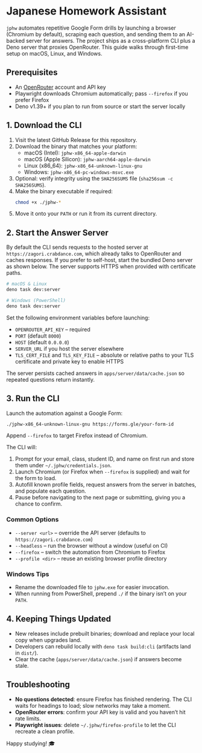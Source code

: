 # Japanese Homework Assistant

`jphw` automates repetitive Google Form drills by launching a browser (Chromium
by default), scraping each question, and sending them to an AI-backed server for
answers. The project ships as a cross-platform CLI plus a Deno server that
proxies OpenRouter. This guide walks through first-time setup on macOS, Linux,
and Windows.

## Prerequisites

- An [OpenRouter](https://openrouter.ai/) account and API key
- Playwright downloads Chromium automatically; pass `--firefox` if you prefer
  Firefox
- Deno v1.39+ if you plan to run from source or start the server locally

## 1. Download the CLI

1. Visit the latest GitHub Release for this repository.
2. Download the binary that matches your platform:
   - macOS (Intel): `jphw-x86_64-apple-darwin`
   - macOS (Apple Silicon): `jphw-aarch64-apple-darwin`
   - Linux (x86_64): `jphw-x86_64-unknown-linux-gnu`
   - Windows: `jphw-x86_64-pc-windows-msvc.exe`
3. Optional: verify integrity using the `SHA256SUMS` file
   (`sha256sum -c SHA256SUMS`).
4. Make the binary executable if required:
   ```bash
   chmod +x ./jphw-*
   ```
5. Move it onto your `PATH` or run it from its current directory.

## 2. Start the Answer Server

By default the CLI sends requests to the hosted server at
`https://zagori.crabdance.com`, which already talks to OpenRouter and caches
responses. If you prefer to self-host, start the bundled Deno server as shown
below. The server supports HTTPS when provided with certificate paths.

```bash
# macOS & Linux
deno task dev:server

# Windows (PowerShell)
deno task dev:server
```

Set the following environment variables before launching:

- `OPENROUTER_API_KEY` – required
- `PORT` (default `8000`)
- `HOST` (default `0.0.0.0`)
- `SERVER_URL` if you host the server elsewhere
- `TLS_CERT_FILE` and `TLS_KEY_FILE` – absolute or relative paths to your TLS
  certificate and private key to enable HTTPS

The server persists cached answers in `apps/server/data/cache.json` so repeated
questions return instantly.

## 3. Run the CLI

Launch the automation against a Google Form:

```bash
./jphw-x86_64-unknown-linux-gnu https://forms.gle/your-form-id
```

Append `--firefox` to target Firefox instead of Chromium.

The CLI will:

1. Prompt for your email, class, student ID, and name on first run and store
   them under `~/.jphw/credentials.json`.
2. Launch Chromium (or Firefox when `--firefox` is supplied) and wait for the
   form to load.
3. Autofill known profile fields, request answers from the server in batches,
   and populate each question.
4. Pause before navigating to the next page or submitting, giving you a chance
   to confirm.

### Common Options

- `--server <url>` – override the API server (defaults to
  `https://zagori.crabdance.com`)
- `--headless` – run the browser without a window (useful on CI)
- `--firefox` – switch the automation from Chromium to Firefox
- `--profile <dir>` – reuse an existing browser profile directory

### Windows Tips

- Rename the downloaded file to `jphw.exe` for easier invocation.
- When running from PowerShell, prepend `./` if the binary isn’t on your `PATH`.

## 4. Keeping Things Updated

- New releases include prebuilt binaries; download and replace your local copy
  when upgrades land.
- Developers can rebuild locally with `deno task build:cli` (artifacts land in
  `dist/`).
- Clear the cache (`apps/server/data/cache.json`) if answers become stale.

## Troubleshooting

- **No questions detected**: ensure Firefox has finished rendering. The CLI
  waits for headings to load; slow networks may take a moment.
- **OpenRouter errors**: confirm your API key is valid and you haven’t hit rate
  limits.
- **Playwright issues**: delete `~/.jphw/firefox-profile` to let the CLI
  recreate a clean profile.

Happy studying! 🎓
